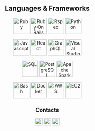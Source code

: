 <h2 align="center"> Languages & Frameworks </h2>
<p align="center">
  <img title="Ruby" height="50" src="https://upload.wikimedia.org/wikipedia/commons/thumb/7/73/Ruby_logo.svg/400px-Ruby_logo.svg.png"></code>
  <img title="Ruby On Rails" height="50" src="https://upload.wikimedia.org/wikipedia/commons/thumb/6/62/Ruby_On_Rails_Logo.svg/1920px-Ruby_On_Rails_Logo.svg.png">
  <img title="Rspec" height="50" src="https://rspec.info/images/logo.png">
  <img title="Python" height="50" src="https://upload.wikimedia.org/wikipedia/commons/thumb/c/c3/Python-logo-notext.svg/242px-Python-logo-notext.svg.png">
</p>
<p align="center">
  <img title="Javascript" height="50" src="https://upload.wikimedia.org/wikipedia/commons/6/6a/JavaScript-logo.png">
  <img title="React" height="50" src="https://upload.wikimedia.org/wikipedia/commons/3/30/React_Logo_SVG.svg">
  <img title="GraphQL" height="50" src="https://upload.wikimedia.org/wikipedia/commons/thumb/1/17/GraphQL_Logo.svg/450px-GraphQL_Logo.svg.png">
  <img title="Visual Studio Code" height="50" src="https://upload.wikimedia.org/wikipedia/commons/thumb/9/9a/Visual_Studio_Code_1.35_icon.svg/150px-Visual_Studio_Code_1.35_icon.svg.png">
</p>
<p align="center">
  <img title="SQL" height="50" src="https://upload.wikimedia.org/wikipedia/commons/6/6f/Sql_database_shortcut_icon.png">
  <img title="PostgreSQL" height="50" src="https://upload.wikimedia.org/wikipedia/commons/thumb/2/29/Postgresql_elephant.svg/400px-Postgresql_elephant.svg.png">
  <img title="Apache Spark" height="50" src="https://upload.wikimedia.org/wikipedia/commons/e/ea/Spark-logo-192x100px.png">
</p>
<p align="center">
  <img title="Bash" height="50" src="https://upload.wikimedia.org/wikipedia/commons/thumb/8/82/Gnu-bash-logo.svg/240px-Gnu-bash-logo.svg.png">
  <img title="Docker" height="50" src="https://upload.wikimedia.org/wikipedia/en/thumb/f/f4/Docker_logo.svg/240px-Docker_logo.svg.png">
  <img title="AWS" height="50" src="https://encrypted-tbn0.gstatic.com/images?q=tbn:ANd9GcRNsFUkKtQDhOaNlzJTg-0eDunBBfu865jJgQ&usqp=CAU">
  <img title="EC2" height="50" src="https://upload.wikimedia.org/wikipedia/commons/thumb/b/b9/AWS_Simple_Icons_Compute_Amazon_EC2_Instances.svg/400px-AWS_Simple_Icons_Compute_Amazon_EC2_Instances.svg.png">
</p>

<h3 align="center"> Contacts </h3>
<p align="center"> 
  <a href="https://www.linkedin.com/in/augustocarissimo/"><img src="https://img.shields.io/badge/linkedin-%230077B5.svg?&style=for-the-badge&logo=linkedin&logoColor=white" height=23></a> 
  <a href="mailto:augusto.carissimo@gmail.com"><img src="https://img.shields.io/badge/Gmail-D14836?style=for-the-badge&logo=gmail&logoColor=white" height=23></a> 
  <a href="http://wa.me//5491165102255"><img src="https://img.shields.io/badge/WhatsApp-25D366?style=for-the-badge&logo=whatsapp&logoColor=white" height=23></a> 
</p>
